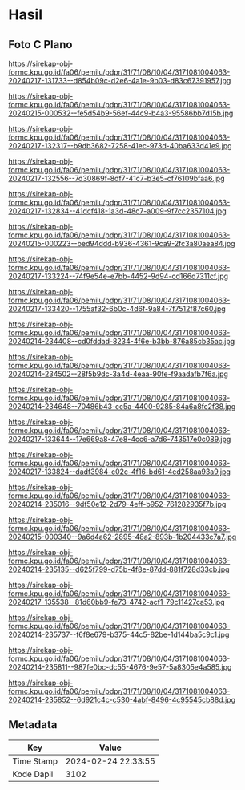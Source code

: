 # Hasil

## Foto C Plano

https://sirekap-obj-formc.kpu.go.id/fa06/pemilu/pdpr/31/71/08/10/04/3171081004063-20240217-131733--d854b09c-d2e6-4a1e-9b03-d83c67391957.jpg

https://sirekap-obj-formc.kpu.go.id/fa06/pemilu/pdpr/31/71/08/10/04/3171081004063-20240215-000532--fe5d54b9-56ef-44c9-b4a3-95586bb7d15b.jpg

https://sirekap-obj-formc.kpu.go.id/fa06/pemilu/pdpr/31/71/08/10/04/3171081004063-20240217-132317--b9db3682-7258-41ec-973d-40ba633d41e9.jpg

https://sirekap-obj-formc.kpu.go.id/fa06/pemilu/pdpr/31/71/08/10/04/3171081004063-20240217-132556--7d30869f-8df7-41c7-b3e5-cf76109bfaa6.jpg

https://sirekap-obj-formc.kpu.go.id/fa06/pemilu/pdpr/31/71/08/10/04/3171081004063-20240217-132834--41dcf418-1a3d-48c7-a009-9f7cc2357104.jpg

https://sirekap-obj-formc.kpu.go.id/fa06/pemilu/pdpr/31/71/08/10/04/3171081004063-20240215-000223--bed94ddd-b936-4361-9ca9-2fc3a80aea84.jpg

https://sirekap-obj-formc.kpu.go.id/fa06/pemilu/pdpr/31/71/08/10/04/3171081004063-20240217-133224--74f9e54e-e7bb-4452-9d94-cd166d7311cf.jpg

https://sirekap-obj-formc.kpu.go.id/fa06/pemilu/pdpr/31/71/08/10/04/3171081004063-20240217-133420--1755af32-6b0c-4d6f-9a84-7f7512f87c60.jpg

https://sirekap-obj-formc.kpu.go.id/fa06/pemilu/pdpr/31/71/08/10/04/3171081004063-20240214-234408--cd0fddad-8234-4f6e-b3bb-876a85cb35ac.jpg

https://sirekap-obj-formc.kpu.go.id/fa06/pemilu/pdpr/31/71/08/10/04/3171081004063-20240214-234502--28f5b9dc-3a4d-4eaa-90fe-f9aadafb7f6a.jpg

https://sirekap-obj-formc.kpu.go.id/fa06/pemilu/pdpr/31/71/08/10/04/3171081004063-20240214-234648--70486b43-cc5a-4400-9285-84a6a8fc2f38.jpg

https://sirekap-obj-formc.kpu.go.id/fa06/pemilu/pdpr/31/71/08/10/04/3171081004063-20240217-133644--17e669a8-47e8-4cc6-a7d6-743517e0c089.jpg

https://sirekap-obj-formc.kpu.go.id/fa06/pemilu/pdpr/31/71/08/10/04/3171081004063-20240217-133824--dadf3984-c02c-4f16-bd61-4ed258aa93a9.jpg

https://sirekap-obj-formc.kpu.go.id/fa06/pemilu/pdpr/31/71/08/10/04/3171081004063-20240214-235016--9df50e12-2d79-4eff-b952-761282935f7b.jpg

https://sirekap-obj-formc.kpu.go.id/fa06/pemilu/pdpr/31/71/08/10/04/3171081004063-20240215-000340--9a6d4a62-2895-48a2-893b-1b204433c7a7.jpg

https://sirekap-obj-formc.kpu.go.id/fa06/pemilu/pdpr/31/71/08/10/04/3171081004063-20240214-235135--d625f799-d75b-4f8e-87dd-881f728d33cb.jpg

https://sirekap-obj-formc.kpu.go.id/fa06/pemilu/pdpr/31/71/08/10/04/3171081004063-20240217-135538--81d60bb9-fe73-4742-acf1-79c11427ca53.jpg

https://sirekap-obj-formc.kpu.go.id/fa06/pemilu/pdpr/31/71/08/10/04/3171081004063-20240214-235737--f6f8e679-b375-44c5-82be-1d144ba5c9c1.jpg

https://sirekap-obj-formc.kpu.go.id/fa06/pemilu/pdpr/31/71/08/10/04/3171081004063-20240214-235811--987fe0bc-dc55-4676-9e57-5a8305e4a585.jpg

https://sirekap-obj-formc.kpu.go.id/fa06/pemilu/pdpr/31/71/08/10/04/3171081004063-20240214-235852--6d921c4c-c530-4abf-8496-4c95545cb88d.jpg


## Metadata

| Key        | Value               |
| ---------- | ------------------- |
| Time Stamp | 2024-02-24 22:33:55 |
| Kode Dapil | 3102                |



